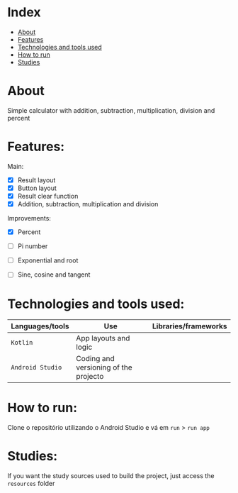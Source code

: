 # Index

- [About](#about)
- [Features](#features)
- [Technologies and tools used](#technologies-and-tools-used)
- [How to run](#how-to-run)
- [Studies](#studies)





# About

Simple calculator with addition, subtraction, multiplication, division and percent





# Features:

Main:
- [x] Result layout
- [x] Button layout
- [x] Result clear function
- [x] Addition, subtraction, multiplication and division

Improvements:
- [x] Percent
- [ ] Pi number
- [ ] Exponential and root
- [ ] Sine, cosine and tangent





# Technologies and tools used:

Languages/tools        | Use                                    | Libraries/frameworks
---------------------- | -------------------------------------- | ------------------------------------------------
`Kotlin`               | App layouts and logic                  | 
`Android Studio`       | Coding and versioning of the projecto  |





# How to run:

Clone o repositório utilizando o Android Studio e vá em `run` > `run app`





# Studies:

If you want the study sources used to build the project, just access the `resources` folder
